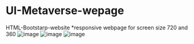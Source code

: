 # UI-Metaverse-wepage
HTML-Bootstarp-website
*responsive webpage for screen size 720 and 360
![image](https://github.com/steffi08/UI-Metaverse-wepage/assets/60209094/800daf10-38f7-4cce-b64e-417551d08d82)
![image](https://github.com/steffi08/UI-Metaverse-wepage/assets/60209094/3531366a-b669-4b9a-9459-59ca30dbabf6)
![image](https://github.com/steffi08/UI-Metaverse-wepage/assets/60209094/67673339-7599-44a1-90be-aefa24c7fa63)



